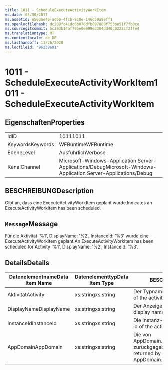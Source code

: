 ```yaml
---
title: 1011 - ScheduleExecuteActivityWorkItem
ms.date: 03/30/2017
ms.assetid: e503ae46-ad6b-4fcb-8c0e-146d59a8eff1
ms.openlocfilehash: dc209fc41dc6b076dfb897880f753be51f7fb0ce
ms.sourcegitcommit: bc293b14af795e0e999e3304dd40c0222cf2ffe4
ms.translationtype: MT
ms.contentlocale: de-DE
ms.lasthandoff: 11/26/2020
ms.locfileid: "96239691"
---
```

# <a name="1011---scheduleexecuteactivityworkitem"></a><span data-ttu-id="eaa71-102">1011 - ScheduleExecuteActivityWorkItem</span><span class="sxs-lookup"><span data-stu-id="eaa71-102">1011 - ScheduleExecuteActivityWorkItem</span></span>

## <a name="properties"></a><span data-ttu-id="eaa71-103">Eigenschaften</span><span class="sxs-lookup"><span data-stu-id="eaa71-103">Properties</span></span>  
  
|||  
|-|-|  
|<span data-ttu-id="eaa71-104">id</span><span class="sxs-lookup"><span data-stu-id="eaa71-104">ID</span></span>|<span data-ttu-id="eaa71-105">1011</span><span class="sxs-lookup"><span data-stu-id="eaa71-105">1011</span></span>|  
|<span data-ttu-id="eaa71-106">Keywords</span><span class="sxs-lookup"><span data-stu-id="eaa71-106">Keywords</span></span>|<span data-ttu-id="eaa71-107">WFRuntime</span><span class="sxs-lookup"><span data-stu-id="eaa71-107">WFRuntime</span></span>|  
|<span data-ttu-id="eaa71-108">Ebene</span><span class="sxs-lookup"><span data-stu-id="eaa71-108">Level</span></span>|<span data-ttu-id="eaa71-109">Ausführlich</span><span class="sxs-lookup"><span data-stu-id="eaa71-109">Verbose</span></span>|  
|<span data-ttu-id="eaa71-110">Kanal</span><span class="sxs-lookup"><span data-stu-id="eaa71-110">Channel</span></span>|<span data-ttu-id="eaa71-111">Microsoft-Windows-Application Server-Applications/Debug</span><span class="sxs-lookup"><span data-stu-id="eaa71-111">Microsoft-Windows-Application Server-Applications/Debug</span></span>|  
  
## <a name="description"></a><span data-ttu-id="eaa71-112">BESCHREIBUNG</span><span class="sxs-lookup"><span data-stu-id="eaa71-112">Description</span></span>  

 <span data-ttu-id="eaa71-113">Gibt an, dass eine ExecuteActivityWorkItem geplant wurde.</span><span class="sxs-lookup"><span data-stu-id="eaa71-113">Indicates an ExecuteActivityWorkItem has been scheduled.</span></span>  
  
## <a name="message"></a><span data-ttu-id="eaa71-114">`Message`</span><span class="sxs-lookup"><span data-stu-id="eaa71-114">Message</span></span>  

 <span data-ttu-id="eaa71-115">Für die Aktivität '%1', DisplayName: '%2', InstanceId: '%3' wurde eine ExecuteActivityWorkItem geplant.</span><span class="sxs-lookup"><span data-stu-id="eaa71-115">An ExecuteActivityWorkItem has been scheduled for Activity '%1', DisplayName: '%2', InstanceId: '%3'.</span></span>  
  
## <a name="details"></a><span data-ttu-id="eaa71-116">Details</span><span class="sxs-lookup"><span data-stu-id="eaa71-116">Details</span></span>  
  
|<span data-ttu-id="eaa71-117">Datenelementname</span><span class="sxs-lookup"><span data-stu-id="eaa71-117">Data Item Name</span></span>|<span data-ttu-id="eaa71-118">Datenelementtyp</span><span class="sxs-lookup"><span data-stu-id="eaa71-118">Data Item Type</span></span>|<span data-ttu-id="eaa71-119">BESCHREIBUNG</span><span class="sxs-lookup"><span data-stu-id="eaa71-119">Description</span></span>|  
|--------------------|--------------------|-----------------|  
|<span data-ttu-id="eaa71-120">Aktivität</span><span class="sxs-lookup"><span data-stu-id="eaa71-120">Activity</span></span>|<span data-ttu-id="eaa71-121">xs:string</span><span class="sxs-lookup"><span data-stu-id="eaa71-121">xs:string</span></span>|<span data-ttu-id="eaa71-122">Der Typname der Aktivität.</span><span class="sxs-lookup"><span data-stu-id="eaa71-122">The type name of the activity.</span></span>|  
|<span data-ttu-id="eaa71-123">DisplayName</span><span class="sxs-lookup"><span data-stu-id="eaa71-123">DisplayName</span></span>|<span data-ttu-id="eaa71-124">xs:string</span><span class="sxs-lookup"><span data-stu-id="eaa71-124">xs:string</span></span>|<span data-ttu-id="eaa71-125">Der Anzeigename der Aktivität.</span><span class="sxs-lookup"><span data-stu-id="eaa71-125">The display name of the activity.</span></span>|  
|<span data-ttu-id="eaa71-126">InstanceId</span><span class="sxs-lookup"><span data-stu-id="eaa71-126">InstanceId</span></span>|<span data-ttu-id="eaa71-127">xs:string</span><span class="sxs-lookup"><span data-stu-id="eaa71-127">xs:string</span></span>|<span data-ttu-id="eaa71-128">Die Instanz-ID der Aktivität.</span><span class="sxs-lookup"><span data-stu-id="eaa71-128">The instance id of the activity.</span></span>|  
|<span data-ttu-id="eaa71-129">AppDomain</span><span class="sxs-lookup"><span data-stu-id="eaa71-129">AppDomain</span></span>|<span data-ttu-id="eaa71-130">xs:string</span><span class="sxs-lookup"><span data-stu-id="eaa71-130">xs:string</span></span>|<span data-ttu-id="eaa71-131">Die von AppDomain.CurrentDomain.FriendlyName zurückgegebene Zeichenfolge.</span><span class="sxs-lookup"><span data-stu-id="eaa71-131">The string returned by AppDomain.CurrentDomain.FriendlyName.</span></span>|
